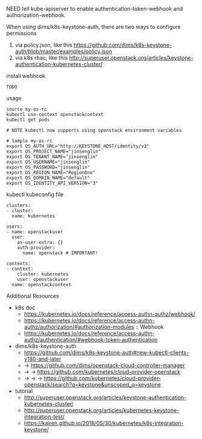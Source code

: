 NEED tell kube-apiserver to enable authentication-token-webhook and authorization-webhook.

When using dims/k8s-keystone-auth, there are two ways to configure permissions

1. via policy.json, like this https://github.com/dims/k8s-keystone-auth/blob/master/examples/policy.json
2. via k8s rbac, like this http://superuser.openstack.org/articles/keystone-authentication-kubernetes-cluster/

install webhook

```
TODO
```

usage

```
source my-os-rc
kubectl use-context openstackcontext
kubectl get pods

# NOTE kubectl now supports using openstack environment variables

# Sample my-os-rc
export OS_AUTH_URL="http://KEYSTONE_HOST/identity/v3"
export OS_PROJECT_NAME="jinsenglin"
export OS_TENANT_NAME="jinsenglin"
export OS_USERNAME="jinsenglin"
export OS_PASSWORD="jinsenglin"
export OS_REGION_NAME="RegionOne"
export OS_DOMAIN_NAME="default"
export OS_IDENTITY_API_VERSION="3"
```

kubectl kubeconfig file

```
clusters:
- cluster:
  name: kubernetes

users:
- name: openstackuser
  user:
    as-user-extra: {}
    auth-provider:
      name: openstack # IMPORTANT!

contexts:
- context:
    cluster: kubernetes
    user: openstackuser
  name: openstackcontext
```

Additional Resources

* k8s doc
  * https://kubernetes.io/docs/reference/access-authn-authz/webhook/
  * https://kubernetes.io/docs/reference/access-authn-authz/authorization/#authorization-modules :: Webhook
  * https://kubernetes.io/docs/reference/access-authn-authz/authentication/#webhook-token-authentication
* dims/k8s-keystone-auth
  * https://github.com/dims/k8s-keystone-auth#new-kubectl-clients-v180-and-later
  * -> https://github.com/dims/openstack-cloud-controller-manager
  * -> -> https://github.com/kubernetes/cloud-provider-openstack
  * -> -> -> https://github.com/kubernetes/cloud-provider-openstack/search?q=keystone&unscoped_q=keystone
* tutorial
  * http://superuser.openstack.org/articles/keystone-authentication-kubernetes-cluster/
  * http://superuser.openstack.org/articles/kubernetes-keystone-integration-test/
  * https://kairen.github.io/2018/05/30/kubernetes/k8s-integration-keystone/
